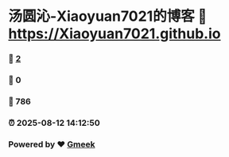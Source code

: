 # 汤圆沁-Xiaoyuan7021的博客 :link: https://Xiaoyuan7021.github.io 
### :page_facing_up: [2](https://Xiaoyuan7021.github.io/tag.html) 
### :speech_balloon: 0 
### :hibiscus: 786 
### :alarm_clock: 2025-08-12 14:12:50 
### Powered by :heart: [Gmeek](https://github.com/Meekdai/Gmeek)
